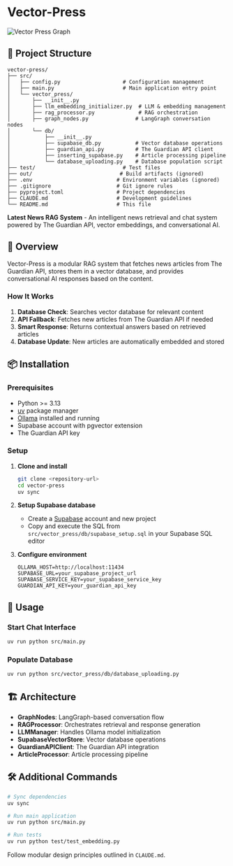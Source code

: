 # Vector-Press

![Vector Press Graph](vector_press_graph.png)

## 📁 Project Structure

```
vector-press/
├── src/
│   ├── config.py                    # Configuration management
│   ├── main.py                      # Main application entry point
│   └── vector_press/
│       ├── __init__.py
│       ├── llm_embedding_initializer.py  # LLM & embedding management
│       ├── rag_processor.py              # RAG orchestration
│       ├── graph_nodes.py               # LangGraph conversation nodes
│       └── db/
│           ├── __init__.py
│           ├── supabase_db.py           # Vector database operations
│           ├── guardian_api.py          # The Guardian API client
│           ├── inserting_supabase.py    # Article processing pipeline
│           └── database_uploading.py    # Database population script
├── test/                            # Test files
├── out/                            # Build artifacts (ignored)
├── .env                           # Environment variables (ignored)
├── .gitignore                     # Git ignore rules
├── pyproject.toml                 # Project dependencies
├── CLAUDE.md                      # Development guidelines
└── README.md                      # This file
```

**Latest News RAG System** - An intelligent news retrieval and chat system powered by The Guardian API, vector embeddings, and conversational AI.

## 🚀 Overview

Vector-Press is a modular RAG system that fetches news articles from The Guardian API, stores them in a vector database, and provides conversational AI responses based on the content.

### How It Works

1. **Database Check**: Searches vector database for relevant content
2. **API Fallback**: Fetches new articles from The Guardian API if needed
3. **Smart Response**: Returns contextual answers based on retrieved articles
4. **Database Update**: New articles are automatically embedded and stored

## 📦 Installation

### Prerequisites

- Python >= 3.13
- [uv](https://docs.astral.sh/uv/) package manager
- [Ollama](https://ollama.com/) installed and running
- Supabase account with pgvector extension
- The Guardian API key

### Setup

1. **Clone and install**
   ```bash
   git clone <repository-url>
   cd vector-press
   uv sync
   ```

2. **Setup Supabase database**
   - Create a [Supabase](https://supabase.com/) account and new project
   - Copy and execute the SQL from `src/vector_press/db/supabase_setup.sql` in your Supabase SQL editor

3. **Configure environment**
   ```env
   OLLAMA_HOST=http://localhost:11434
   SUPABASE_URL=your_supabase_project_url
   SUPABASE_SERVICE_KEY=your_supabase_service_key
   GUARDIAN_API_KEY=your_guardian_api_key
   ```

## 🚀 Usage

### Start Chat Interface
```bash
uv run python src/main.py
```

### Populate Database
```bash
uv run python src/vector_press/db/database_uploading.py
```

## 🏗️ Architecture

- **GraphNodes**: LangGraph-based conversation flow
- **RAGProcessor**: Orchestrates retrieval and response generation  
- **LLMManager**: Handles Ollama model initialization
- **SupabaseVectorStore**: Vector database operations
- **GuardianAPIClient**: The Guardian API integration
- **ArticleProcessor**: Article processing pipeline

## 🛠️ Additional Commands

```bash
# Sync dependencies
uv sync

# Run main application
uv run python src/main.py

# Run tests
uv run python test/test_embedding.py
```

Follow modular design principles outlined in `CLAUDE.md`.